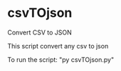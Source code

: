 # csvTOjson
Convert CSV to JSON

This script convert any csv to json

To run the script: "py csvTOjson.py"
